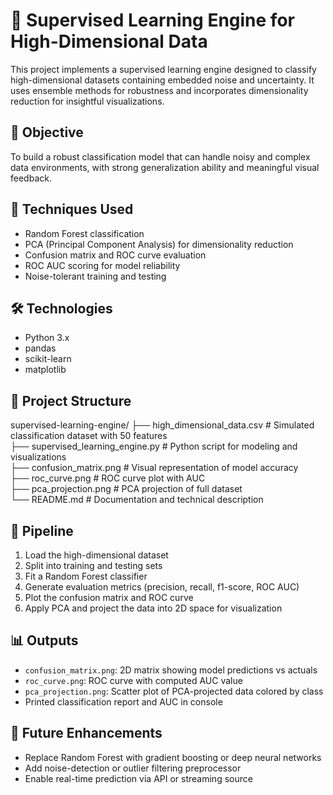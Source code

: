 # 🧠 Supervised Learning Engine for High-Dimensional Data

This project implements a supervised learning engine designed to classify high-dimensional datasets containing embedded noise and uncertainty. It uses ensemble methods for robustness and incorporates dimensionality reduction for insightful visualizations.

## 🎯 Objective

To build a robust classification model that can handle noisy and complex data environments, with strong generalization ability and meaningful visual feedback.

## 🧠 Techniques Used

- Random Forest classification
- PCA (Principal Component Analysis) for dimensionality reduction
- Confusion matrix and ROC curve evaluation
- ROC AUC scoring for model reliability
- Noise-tolerant training and testing

## 🛠️ Technologies

- Python 3.x
- pandas
- scikit-learn
- matplotlib

## 📁 Project Structure

supervised-learning-engine/
├── high_dimensional_data.csv           # Simulated classification dataset with 50 features  
├── supervised_learning_engine.py       # Python script for modeling and visualizations  
├── confusion_matrix.png                # Visual representation of model accuracy  
├── roc_curve.png                       # ROC curve plot with AUC  
├── pca_projection.png                  # PCA projection of full dataset  
└── README.md                           # Documentation and technical description

## 🚀 Pipeline

1. Load the high-dimensional dataset  
2. Split into training and testing sets  
3. Fit a Random Forest classifier  
4. Generate evaluation metrics (precision, recall, f1-score, ROC AUC)  
5. Plot the confusion matrix and ROC curve  
6. Apply PCA and project the data into 2D space for visualization

## 📊 Outputs

- `confusion_matrix.png`: 2D matrix showing model predictions vs actuals  
- `roc_curve.png`: ROC curve with computed AUC value  
- `pca_projection.png`: Scatter plot of PCA-projected data colored by class  
- Printed classification report and AUC in console

## 📌 Future Enhancements

- Replace Random Forest with gradient boosting or deep neural networks  
- Add noise-detection or outlier filtering preprocessor  
- Enable real-time prediction via API or streaming source
